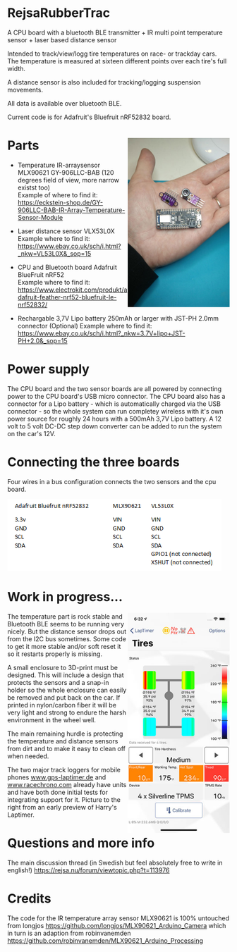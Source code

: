 # RejsaRubberTrac

A CPU board with a bluetooth BLE transmitter + IR multi point temperature sensor + laser based distance sensor

Intended to track/view/logg tire temperatures on race- or trackday cars. The temperature is measured at sixteen different points over each tire's full width.

A distance sensor is also included for tracking/logging suspension movements.

All data is available over bluetooth BLE.

Current code is for Adafruit's Bluefruit nRF52832 board. 

# Parts<img align="right" width="231" src="partsizes.jpg">

 - Temperature IR-arraysensor MLX90621 GY-906LLC-BAB (120 degrees field of view, more narrow existst too)  
Example of where to find it: https://eckstein-shop.de/GY-906LLC-BAB-IR-Array-Temperature-Sensor-Module 

 - Laser distance sensor VLX53L0X  
Example where to find it: https://www.ebay.co.uk/sch/i.html?_nkw=VL53L0X&_sop=15  

 - CPU and Bluetooth board Adafruit BlueFruit nRF52  
Example where to find it: https://www.electrokit.com/produkt/adafruit-feather-nrf52-bluefruit-le-nrf52832/ 

 - Rechargable 3,7V Lipo battery 250mAh or larger with JST-PH 2.0mm connector (Optional)
Example where to find it: https://www.ebay.co.uk/sch/i.html?_nkw=3.7V+lipo+JST-PH+2.0&_sop=15 

# Power supply

The CPU board and the two sensor boards are all powered by connecting power to the CPU board's USB micro connector. The CPU board also has a connector for a Lipo battery - which is automatically charged via the USB connector - so the whole system can run completey wireless with it's own power source for roughly 24 hours with a 500mAh 3,7V Lipo battery. A 12 volt to 5 volt DC-DC step down converter can be added to run the system on the car's 12V.

# Connecting the three boards

Four wires in a bus configuration connects the two sensors and the cpu board.

![Display](connecting.gif)

# Work in progress...
<img align="right" width="231" src="harrys_early_preview.jpg">
The temperature part is rock stable and Bluetooth BLE seems to be running very nicely. But the distance sensor drops out from the I2C bus sometimes. Some code to get it more stable and/or soft reset it so it restarts properly is missing.

A small enclosure to 3D-print must be designed. This will include a design that protects the sensors and a snap-in holder so the whole enclosure can easily be removed and put back on the car. If printed in nylon/carbon fiber it will be very light and strong to endure the harsh environment in the wheel well.

The main remaining hurdle is protecting the temperature and distance sensors from dirt and to make it easy to clean off when needed.

The two major track loggers for mobile phones www.gps-laptimer.de and www.racechrono.com already have units and have both done initial tests for integrating support for it. Picture to the right from an early preview of Harry's Laptimer.

# Questions and more info

The main discussion thread (in Swedish but feel absolutely free to write in english!) https://rejsa.nu/forum/viewtopic.php?t=113976


# Credits

The code for the IR temperature array sensor MLX90621 is 100% untouched from longjos https://github.com/longjos/MLX90621_Arduino_Camera which in turn is an adaption from robinvanemden https://github.com/robinvanemden/MLX90621_Arduino_Processing


